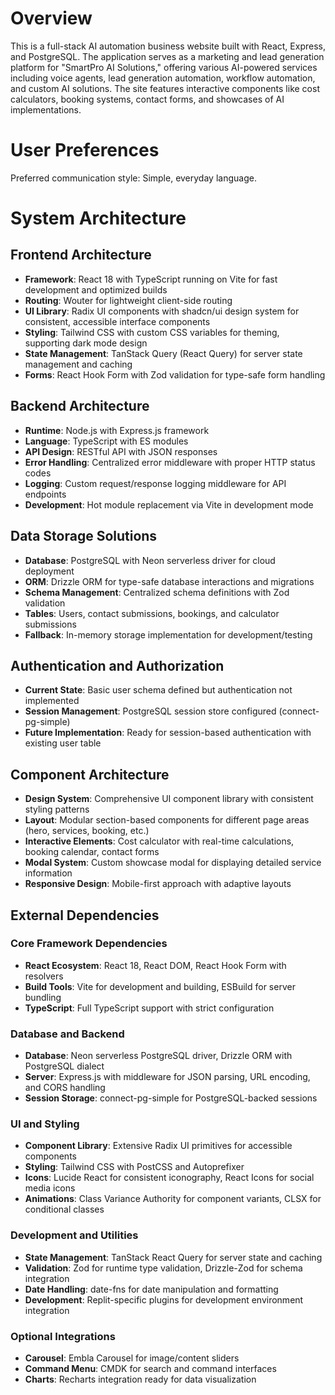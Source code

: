 # Overview

This is a full-stack AI automation business website built with React, Express, and PostgreSQL. The application serves as a marketing and lead generation platform for "SmartPro AI Solutions," offering various AI-powered services including voice agents, lead generation automation, workflow automation, and custom AI solutions. The site features interactive components like cost calculators, booking systems, contact forms, and showcases of AI implementations.

# User Preferences

Preferred communication style: Simple, everyday language.

# System Architecture

## Frontend Architecture
- **Framework**: React 18 with TypeScript running on Vite for fast development and optimized builds
- **Routing**: Wouter for lightweight client-side routing
- **UI Library**: Radix UI components with shadcn/ui design system for consistent, accessible interface components
- **Styling**: Tailwind CSS with custom CSS variables for theming, supporting dark mode design
- **State Management**: TanStack Query (React Query) for server state management and caching
- **Forms**: React Hook Form with Zod validation for type-safe form handling

## Backend Architecture
- **Runtime**: Node.js with Express.js framework
- **Language**: TypeScript with ES modules
- **API Design**: RESTful API with JSON responses
- **Error Handling**: Centralized error middleware with proper HTTP status codes
- **Logging**: Custom request/response logging middleware for API endpoints
- **Development**: Hot module replacement via Vite in development mode

## Data Storage Solutions
- **Database**: PostgreSQL with Neon serverless driver for cloud deployment
- **ORM**: Drizzle ORM for type-safe database interactions and migrations
- **Schema Management**: Centralized schema definitions with Zod validation
- **Tables**: Users, contact submissions, bookings, and calculator submissions
- **Fallback**: In-memory storage implementation for development/testing

## Authentication and Authorization
- **Current State**: Basic user schema defined but authentication not implemented
- **Session Management**: PostgreSQL session store configured (connect-pg-simple)
- **Future Implementation**: Ready for session-based authentication with existing user table

## Component Architecture
- **Design System**: Comprehensive UI component library with consistent styling patterns
- **Layout**: Modular section-based components for different page areas (hero, services, booking, etc.)
- **Interactive Elements**: Cost calculator with real-time calculations, booking calendar, contact forms
- **Modal System**: Custom showcase modal for displaying detailed service information
- **Responsive Design**: Mobile-first approach with adaptive layouts

## External Dependencies

### Core Framework Dependencies
- **React Ecosystem**: React 18, React DOM, React Hook Form with resolvers
- **Build Tools**: Vite for development and building, ESBuild for server bundling
- **TypeScript**: Full TypeScript support with strict configuration

### Database and Backend
- **Database**: Neon serverless PostgreSQL driver, Drizzle ORM with PostgreSQL dialect
- **Server**: Express.js with middleware for JSON parsing, URL encoding, and CORS handling
- **Session Storage**: connect-pg-simple for PostgreSQL-backed sessions

### UI and Styling
- **Component Library**: Extensive Radix UI primitives for accessible components
- **Styling**: Tailwind CSS with PostCSS and Autoprefixer
- **Icons**: Lucide React for consistent iconography, React Icons for social media icons
- **Animations**: Class Variance Authority for component variants, CLSX for conditional classes

### Development and Utilities
- **State Management**: TanStack React Query for server state and caching
- **Validation**: Zod for runtime type validation, Drizzle-Zod for schema integration
- **Date Handling**: date-fns for date manipulation and formatting
- **Development**: Replit-specific plugins for development environment integration

### Optional Integrations
- **Carousel**: Embla Carousel for image/content sliders
- **Command Menu**: CMDK for search and command interfaces
- **Charts**: Recharts integration ready for data visualization